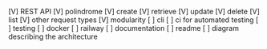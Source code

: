 [V] REST API
[V] polindrome
[V] create
[V] retrieve
[V] update
[V] delete
[V] list
[V] other request types
[V] modularity
[ ] cli
[ ] ci for automated testing
[ ] testing
[ ] docker
[ ] railway
[ ] documentation
[ ] readme
[ ] diagram describing the architecture